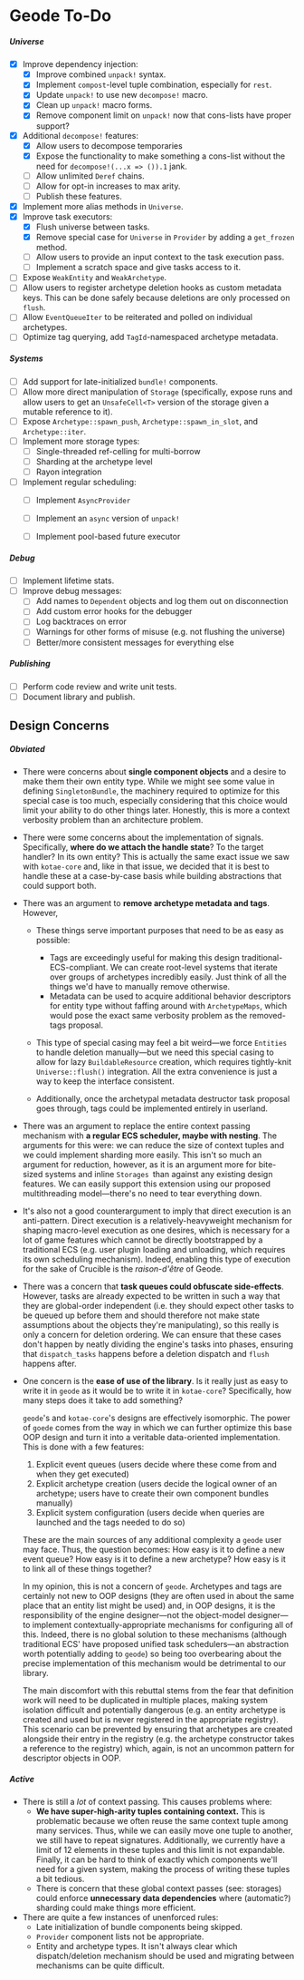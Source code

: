 # Geode To-Do

##### Universe

- [x] Improve dependency injection:
  - [x] Improve combined `unpack!` syntax.
  - [x] Implement `compost`-level tuple combination, especially for `rest`.
  - [x] Update `unpack!` to use new `decompose!` macro.
  - [x] Clean up `unpack!` macro forms.
  - [x] Remove component limit on `unpack!` now that cons-lists have proper support?
- [x] Additional `decompose!` features:
  - [x] Allow users to decompose temporaries
  - [x] Expose the functionality to make something a cons-list without the need for `decompose!(...x => ()).1` jank.
  - [ ] Allow unlimited `Deref` chains.
  - [ ] Allow for opt-in increases to max arity.
  - [ ] Publish these features.
- [x] Implement more alias methods in `Universe`.
- [x] Improve task executors:
  - [x] Flush universe between tasks.
  - [x] Remove special case for `Universe` in `Provider` by adding a `get_frozen` method.
  - [ ] Allow users to provide an input context to the task execution pass.
  - [ ] Implement a scratch space and give tasks access to it.
- [ ] Expose `WeakEntity` and `WeakArchetype`.
- [ ] Allow users to register archetype deletion hooks as custom metadata keys. This can be done safely because deletions are only processed on `flush`.
- [ ] Allow `EventQueueIter` to be reiterated and polled on individual archetypes.
- [ ] Optimize tag querying, add `TagId`-namespaced archetype metadata.

##### Systems

- [ ] Add support for late-initialized `bundle!` components.
- [ ] Allow more direct manipulation of `Storage` (specifically, expose runs and allow users to get an `UnsafeCell<T>` version of the storage given a mutable reference to it).
- [ ] Expose `Archetype::spawn_push`, `Archetype::spawn_in_slot`, and `Archetype::iter`.
- [ ] Implement more storage types:
  - [ ] Single-threaded ref-celling for multi-borrow
  - [ ] Sharding at the archetype level
  - [ ] Rayon integration
- [ ] Implement regular scheduling:
  - [ ] Implement `AsyncProvider`
  - [ ] Implement an `async` version of `unpack!`
  - [ ] Implement pool-based future executor


##### Debug

- [ ] Implement lifetime stats.
- [ ] Improve debug messages:
  - [ ] Add names to `Dependent` objects and log them out on disconnection
  - [ ] Add custom error hooks for the debugger
  - [ ] Log backtraces on error
  - [ ] Warnings for other forms of misuse (e.g. not flushing the universe)
  - [ ] Better/more consistent messages for everything else

##### Publishing

- [ ] Perform code review and write unit tests.
- [ ] Document library and publish.

## Design Concerns

##### Obviated

- There were concerns about **single component objects** and a desire to make them their own entity type. While we might see some value in defining `SingletonBundle`, the machinery required to optimize for this special case is too much, especially considering that this choice would limit your ability to do other things later. Honestly, this is more a context verbosity problem than an architecture problem.
- There were some concerns about the implementation of signals. Specifically, **where do we attach the handle state**? To the target handler? In its own entity? This is actually the same exact issue we saw with `kotae-core` and, like in that issue, we decided that it is best to handle these at a case-by-case basis while building abstractions that could support both.
- There was an argument to **remove archetype metadata and tags**. However,
  - These things serve important purposes that need to be as easy as possible:
    - Tags are exceedingly useful for making this design traditional-ECS-compliant. We can create root-level systems that iterate over groups of archetypes incredibly easily. Just think of all the things we'd have to manually remove otherwise.
    - Metadata can be used to acquire additional behavior descriptors for entity type without faffing around with `ArchetypeMaps`, which would pose the exact same verbosity problem as the removed-tags proposal.

  - This type of special casing may feel a bit weird—we force `Entities` to handle deletion manually—but we need this special casing to allow for lazy `BuildableResource` creation, which requires tightly-knit `Universe::flush()` integration. All the extra convenience is just a way to keep the interface consistent.
  - Additionally, once the archetypal metadata destructor task proposal goes through, tags could be implemented entirely in userland.
-  There was an argument to replace the entire context passing mechanism with **a regular ECS scheduler, maybe with nesting**. The arguments for this were: we can reduce the size of context tuples and we could implement sharding more easily. This isn't so much an argument for reduction, however, as it is an argument more for bite-sized systems and inline `Storages `than against any existing design features. We can easily support this extension using our proposed multithreading model—there's no need to tear everything down.
  - It's also not a good counterargument to imply that direct execution is an anti-pattern. Direct execution is a relatively-heavyweight mechanism for shaping macro-level execution as one desires, which is necessary for a lot of game features which cannot be directly bootstrapped by a traditional ECS (e.g. user plugin loading and unloading, which requires its own scheduling mechanism). Indeed, enabling this type of execution for the sake of Crucible is the *raison-d'être* of Geode.

- There was a concern that **task queues could obfuscate side-effects**. However, tasks are already expected to be written in such a way that they are global-order independent (i.e. they should expect other tasks to be queued up before them and should therefore not make state assumptions about the objects they're manipulating), so this really is only a concern for deletion ordering. We can ensure that these cases don't happen by neatly dividing the engine's tasks into phases, ensuring that `dispatch_tasks` happens before a deletion dispatch and `flush` happens after.

- One concern is the **ease of use of the library**. Is it really just as easy to write it in `geode` as it would be to write it in `kotae-core`? Specifically, how many steps does it take to add something?

  `geode`'s and `kotae-core`'s designs are effectively isomorphic. The power of `goede` comes from the way in which we can further optimize this base OOP design and turn it into a veritable data-oriented implementation. This is done with a few features:

  1. Explicit event queues (users decide where these come from and when they get executed)
  2. Explicit archetype creation (users decide the logical owner of an archetype; users have to create their own component bundles manually)
  3. Explicit system configuration (users decide when queries are launched and the tags needed to do so)

  These are the main sources of any additional complexity a `geode` user may face. Thus, the question becomes: How easy is it to define a new event queue? How easy is it to define a new archetype? How easy is it to link all of these things together?

  In my opinion, this is not a concern of `geode`. Archetypes and tags are certainly not new to OOP designs (they are often used in about the same place that an entity list might be used) and, in OOP designs, it is the responsibility of the engine designer—not the object-model designer—to implement contextually-appropriate mechanisms for configuring all of this. Indeed, there is no global solution to these mechanisms (although traditional ECS' have proposed unified task schedulers—an abstraction worth potentially adding to `geode`) so being too overbearing about the precise implementation of this mechanism would be detrimental to our library.

  The main discomfort with this rebuttal stems from the fear that definition work will need to be duplicated in multiple places, making system isolation difficult and potentially dangerous (e.g. an entity archetype is created and used but is never registered in the appropriate registry). This scenario can be prevented by ensuring that archetypes are created alongside their entry in the registry (e.g. the archetype constructor takes a reference to the registry) which, again, is not an uncommon pattern for descriptor objects in OOP.


##### Active

- There is still a *lot* of context passing. This causes problems where:
  - **We have super-high-arity tuples containing context.** This is problematic because we often reuse the same context tuple among many services. Thus, while we can easily move one tuple to another, we still have to repeat signatures. Additionally, we currently have a limit of 12 elements in these tuples and this limit is not expandable. Finally, it can be hard to think of exactly which components we'll need for a given system, making the process of writing these tuples a bit tedious.
  - There is concern that these global context passes (see: storages) could enforce **unnecessary data dependencies** where (automatic?) sharding could make things more efficient.
- There are quite a few instances of unenforced rules:
  - Late initialization of bundle components being skipped.
  - `Provider` component lists not be appropriate.
  - Entity and archetype types. It isn't always clear which dispatch/deletion mechanism should be used and migrating between mechanisms can be quite difficult.

